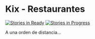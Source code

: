 # Kix - Restaurantes 
[![Stories in Ready](https://badge.waffle.io/g3org3/kix-restaurantes.png?label=ready&title=Ready)](http://waffle.io/g3org3/kix-restaurantes) [![Stories in Progress](https://badge.waffle.io/g3org3/kix-restaurantes.svg?label=in%20progress&title=In%20Progress)](http://waffle.io/g3org3/kix-restaurantes)

A una orden de distancia...


